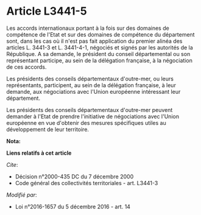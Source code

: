 # Article L3441-5

Les accords internationaux portant à la fois sur des domaines de compétence de l'Etat et sur des domaines de compétence du
département sont, dans les cas où il n'est pas fait application du premier alinéa des articles L. 3441-3 et L. 3441-4-1,
négociés et signés par les autorités de la République. A sa demande, le président du conseil départemental ou son
représentant participe, au sein de la délégation française, à la négociation de ces accords. 

Les présidents des conseils départementaux d'outre-mer, ou leurs représentants, participent, au sein de la délégation
française, à leur demande, aux négociations avec l'Union européenne intéressant leur département. 

Les présidents des conseils départementaux d'outre-mer peuvent demander à l'Etat de prendre l'initiative de négociations avec
l'Union européenne en vue d'obtenir des mesures spécifiques utiles au développement de leur territoire.

**Nota:**



**Liens relatifs à cet article**

_Cite_:

  - Décision n°2000-435 DC du 7 décembre 2000
  - Code général des collectivités territoriales - art. L3441-3

_Modifié par_:

  - Loi n°2016-1657 du 5 décembre 2016 - art. 14
